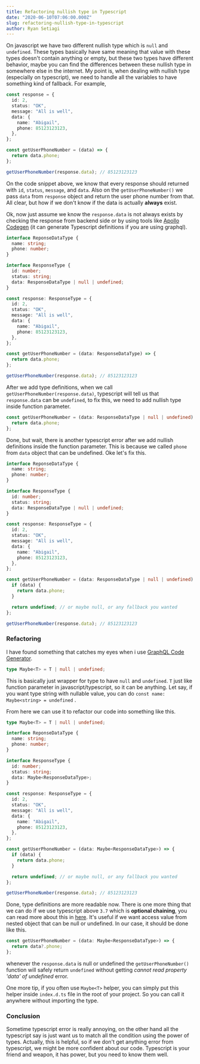 ```yaml
---
title: Refactoring nullish type in Typescript
date: "2020-06-10T07:06:00.000Z"
slug: refactoring-nullish-type-in-typescript
author: Ryan Setiagi
---
```


On javascript we have two different nullish type which is `null` and `undefined`. These types basically have same meaning that value with these types doesn't contain anything or empty, but these two types have different behavior, maybe you can find the differences between these nullish type in somewhere else in the internet. My point is, when dealing with nullish type (especially on typescript), we need to handle all the variables to have something kind of fallback. For example,

```typescript
const response = {
  id: 2,
  status: "OK",
  message: "All is well",
  data: {
    name: "Abigail",
    phone: 85123123123,
  },
};

const getUserPhoneNumber = (data) => {
  return data.phone;
};

getUserPhoneNumber(response.data); // 85123123123
```

On the code snippet above, we know that every response should returned with `id`, `status`, `message`, and `data`. Also on the `getUserPhoneNumber()` we pass `data` from `response` object and return the user phone number from that. All clear, but how if we don't know if the data is actually **always** exist.

Ok, now just assume we know the `response.data` is not always exists by checking the response from backend side or by using tools like [Apollo Codegen](https://github.com/apollographql/apollo-tooling#apollo-clientcodegen-output) (it can generate Typescript definitions if you are using graphql).

```typescript
interface ReponseDataType {
  name: string;
  phone: number;
}

interface ResponseType {
  id: number;
  status: string;
  data: ResponseDataType | null | undefined;
}

const response: ResponseType = {
  id: 2,
  status: "OK",
  message: "All is well",
  data: {
    name: "Abigail",
    phone: 85123123123,
  },
};

const getUserPhoneNumber = (data: ResponseDataType) => {
  return data.phone;
};

getUserPhoneNumber(response.data); // 85123123123
```

After we add type definitions, when we call `getUserPhoneNumber(response.data)`, typescript will tell us that `response.data` can be `undefined`, to fix this, we need to add nullish type inside function parameter.

```typescript
const getUserPhoneNumber = (data: ResponseDataType | null | undefined) => {
  return data.phone;
};
```

Done, but wait, there is another typescript error after we add nullish definitions inside the function parameter. This is because we called `phone` from `data` object that can be undefined. Oke let's fix this.

```typescript
interface ReponseDataType {
  name: string;
  phone: number;
}

interface ResponseType {
  id: number;
  status: string;
  data: ResponseDataType | null | undefined;
}

const response: ResponseType = {
  id: 2,
  status: "OK",
  message: "All is well",
  data: {
    name: "Abigail",
    phone: 85123123123,
  },
};

const getUserPhoneNumber = (data: ResponseDataType | null | undefined) => {
  if (data) {
    return data.phone;
  }

  return undefined; // or maybe null, or any fallback you wanted
};

getUserPhoneNumber(response.data); // 85123123123
```

### Refactoring

I have found something that catches my eyes when i use [GraphQL Code Generator](https://graphql-code-generator.com/).

```typescript
type Maybe<T> = T | null | undefined;
```

This is basically just wrapper for type to have `null` and `undefined`. `T` just like function parameter in javascript/typescript, so it can be anything. Let say, if you want type string with nullable value, you can do `const name: Maybe<string> = undefined` .

From here we can use it to refactor our code into something like this.

```typescript
type Maybe<T> = T | null | undefined;

interface ReponseDataType {
  name: string;
  phone: number;
}

interface ResponseType {
  id: number;
  status: string;
  data: Maybe<ResponseDataType>;
}

const response: ResponseType = {
  id: 2,
  status: "OK",
  message: "All is well",
  data: {
    name: "Abigail",
    phone: 85123123123,
  },
};

const getUserPhoneNumber = (data: Maybe<ResponseDataType>) => {
  if (data) {
    return data.phone;
  }

  return undefined; // or maybe null, or any fallback you wanted
};

getUserPhoneNumber(response.data); // 85123123123
```

Done, type definitions are more readable now. There is one more thing that we can do if we use typescript above `3.7` which is **optional chaining**, you can read more about this in [here](https://www.typescriptlang.org/docs/handbook/release-notes/typescript-3-7.html). It's useful if we want access value from nested object that can be null or undefined. In our case, it should be done like this.

```typescript
const getUserPhoneNumber = (data: Maybe<ResponseDataType>) => {
  return data?.phone;
};
```

whenever the `response.data` is null or undefined the `getUserPhoneNumber()` function will safely return `undefined` without getting _cannot read property 'data' of undefined_ error.

One more tip, if you often use `Maybe<T>` helper, you can simply put this helper inside `index.d.ts` file in the root of your project. So you can call it anywhere without importing the type.

### Conclusion

Sometime typescript error is really annoying, on the other hand all the typescript say is just want us to match all the condition using the power of types. Actually, this is helpful, so if we don't get anything error from typescript, we might be more confident about our code. Typescript is your friend and weapon, it has power, but you need to know them well.
